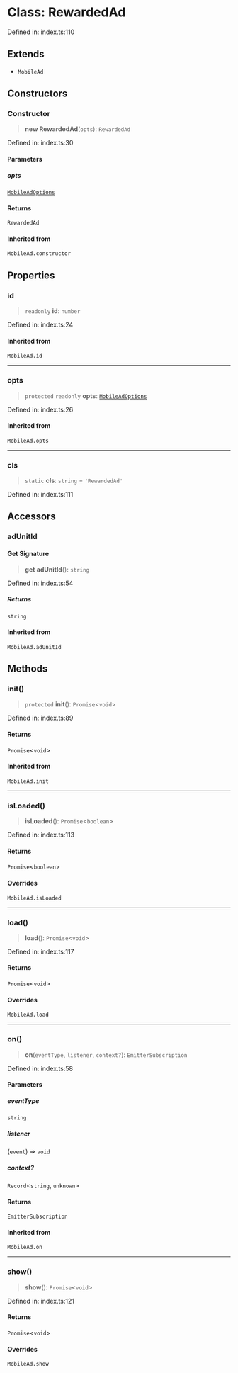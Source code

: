 # Class: RewardedAd

Defined in: index.ts:110

## Extends

- `MobileAd`

## Constructors

### Constructor

> **new RewardedAd**(`opts`): `RewardedAd`

Defined in: index.ts:30

#### Parameters

##### opts

[`MobileAdOptions`](../type-aliases/MobileAdOptions.md)

#### Returns

`RewardedAd`

#### Inherited from

`MobileAd.constructor`

## Properties

### id

> `readonly` **id**: `number`

Defined in: index.ts:24

#### Inherited from

`MobileAd.id`

***

### opts

> `protected` `readonly` **opts**: [`MobileAdOptions`](../type-aliases/MobileAdOptions.md)

Defined in: index.ts:26

#### Inherited from

`MobileAd.opts`

***

### cls

> `static` **cls**: `string` = `'RewardedAd'`

Defined in: index.ts:111

## Accessors

### adUnitId

#### Get Signature

> **get** **adUnitId**(): `string`

Defined in: index.ts:54

##### Returns

`string`

#### Inherited from

`MobileAd.adUnitId`

## Methods

### init()

> `protected` **init**(): `Promise`\<`void`\>

Defined in: index.ts:89

#### Returns

`Promise`\<`void`\>

#### Inherited from

`MobileAd.init`

***

### isLoaded()

> **isLoaded**(): `Promise`\<`boolean`\>

Defined in: index.ts:113

#### Returns

`Promise`\<`boolean`\>

#### Overrides

`MobileAd.isLoaded`

***

### load()

> **load**(): `Promise`\<`void`\>

Defined in: index.ts:117

#### Returns

`Promise`\<`void`\>

#### Overrides

`MobileAd.load`

***

### on()

> **on**(`eventType`, `listener`, `context?`): `EmitterSubscription`

Defined in: index.ts:58

#### Parameters

##### eventType

`string`

##### listener

(`event`) => `void`

##### context?

`Record`\<`string`, `unknown`\>

#### Returns

`EmitterSubscription`

#### Inherited from

`MobileAd.on`

***

### show()

> **show**(): `Promise`\<`void`\>

Defined in: index.ts:121

#### Returns

`Promise`\<`void`\>

#### Overrides

`MobileAd.show`
